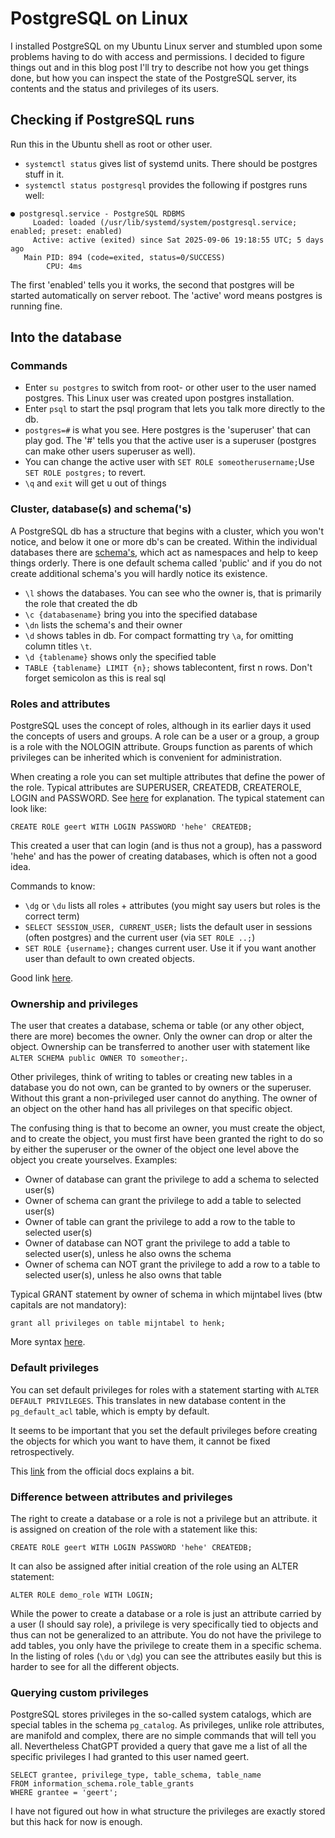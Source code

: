 # PostgreSQL on Linux

I installed PostgreSQL on my Ubuntu Linux server and stumbled upon some problems having to do with access and permissions. I decided to figure things out and in this blog post I'll try to describe not how you get things done, but how you can inspect the state of the PostgreSQL server, its contents and the status and privileges of its users.

## Checking if PostgreSQL runs

Run this in the Ubuntu shell as root or other user.

- `systemctl status` gives list of systemd units. There should be postgres stuff in it.
- `systemctl status postgresql` provides the following if postgres runs well:

```
● postgresql.service - PostgreSQL RDBMS
     Loaded: loaded (/usr/lib/systemd/system/postgresql.service; enabled; preset: enabled)
     Active: active (exited) since Sat 2025-09-06 19:18:55 UTC; 5 days ago
   Main PID: 894 (code=exited, status=0/SUCCESS)
        CPU: 4ms
```

The first 'enabled' tells you it works, the second that postgres will be started automatically on server reboot. The 'active' word means postgres is running fine.

## Into the database

### Commands

- Enter `su postgres` to switch from root- or other user to the user named postgres. This Linux user was created upon postgres installation.
- Enter `psql` to start the psql program that lets you talk more directly to the db. 
- `postgres=#` is what you see. Here postgres is the 'superuser' that can play god. The '#' tells you that the active user is a superuser (postgres can make other users superuser as well).
- You can change the active user with `SET ROLE someotherusername;`Use `SET ROLE postgres;` to revert. 
- `\q` and `exit` will get u out of things


### Cluster, database(s) and schema('s)

A PostgreSQL db has a structure that begins with a cluster, which you won't notice, and below it one or more db's can be created. Within the individual databases there are [schema's](https://neon.com/postgresql/postgresql-administration/postgresql-schema), which act as namespaces and help to keep things orderly. There is one default schema called 'public' and if you do not create additional schema's you will hardly notice its existence.

- `\l` shows the databases. You can see who the owner is, that is primarily the role that created the db
- `\c {databasename}` bring you into the specified database
- `\dn` lists the schema's and their owner
- `\d` shows tables in db. For compact formatting try `\a`, for omitting column titles `\t`.
- `\d {tablename}` shows only the specified table
- `TABLE {tablename} LIMIT {n};` shows tablecontent, first n rows. Don't forget semicolon as this is real sql

### Roles and attributes

PostgreSQL uses the concept of roles, although in its earlier days it used the concepts of users and groups. A role can be a user or a group, a group is a role with the NOLOGIN attribute. Groups function as parents of which privileges can be inherited which is convenient for administration.

When creating a role you can set multiple attributes that define the power of the role. Typical attributes are SUPERUSER, CREATEDB, CREATEROLE, LOGIN and PASSWORD. See [here](https://www.prisma.io/dataguide/postgresql/authentication-and-authorization/role-management) for explanation. The typical statement can look like:

```
CREATE ROLE geert WITH LOGIN PASSWORD 'hehe' CREATEDB;
```

This created a user that can login (and is thus not a group), has a password 'hehe' and has the power of creating databases, which is often not a good idea.

Commands to know:

- `\dg` or `\du` lists all roles + attributes (you might say users but roles is the correct term)
- `SELECT SESSION_USER, CURRENT_USER;` lists the default user in sessions (often postgres) and the current user (via `SET ROLE ..;`)
- `SET ROLE {username};` changes current user. Use it if you want another user than default to own created objects.

Good link [here](https://www.digitalocean.com/community/tutorials/how-to-use-roles-and-manage-grant-permissions-in-postgresql-on-a-vps-2).

### Ownership and privileges

The user that creates a database, schema or table (or any other object, there are more) becomes the owner. Only the owner can drop or alter the object. Ownership can be transferred to another user with statement like `ALTER SCHEMA public OWNER TO someother;`. 

Other privileges, think of writing to tables or creating new tables in a database you do not own, can be granted to by owners or the superuser. Without this grant a non-privileged user cannot do anything. The owner of an object on the other hand has all privileges on that specific object.

The confusing thing is that to become an owner, you must create the object, and to create the object, you must first have been granted the right to do so by either the superuser or the owner of the object one level above the object you create yourselves. Examples:

- Owner of database can grant the privilege to add a schema to selected user(s)
- Owner of schema can grant the privilege to add a table to selected user(s)
- Owner of table can grant the privilege to add a row to the table to selected user(s)
- Owner of database can NOT grant the privilege to add a table to selected user(s), unless he also owns the schema
- Owner of schema can NOT grant the privilege to add a row to a table to selected user(s), unless he also owns that table

Typical GRANT statement by owner of schema in which mijntabel lives (btw capitals are not mandatory):

```
grant all privileges on table mijntabel to henk;
```

More syntax [here](https://neon.com/postgresql/postgresql-administration/postgresql-grant).

### Default privileges

You can set default privileges for roles with a statement starting with `ALTER DEFAULT PRIVILEGES`. This translates in new database content in the `pg_default_acl` table, which is empty by default. 

It seems to be important that you set the default privileges before creating the objects for which you want to have them, it cannot be fixed retrospectively. 

This [link](https://www.postgresql.org/docs/current/sql-alterdefaultprivileges.html) from the official docs explains a bit.

### Difference between attributes and privileges

The right to create a database or a role is not a privilege but an attribute. it is assigned on creation of the role with a statement like this:

```
CREATE ROLE geert WITH LOGIN PASSWORD 'hehe' CREATEDB;
```
It can also be assigned after initial creation of the role using an ALTER statement:

```
ALTER ROLE demo_role WITH LOGIN;
```

While the power to create a database or a role is just an attribute carried by a user (I should say role), a privilege is very specifically tied to objects and thus can not be generalized to an attribute. You do not have the privilege to add tables, you only have the privilege to create them in a specific schema. In the listing of roles (`\du`  or `\dg`) you can see the attributes easily but this is harder to see for all the different objects. 

### Querying custom privileges

PostgreSQL stores privileges in the so-called system catalogs, which are special tables in the schema `pg_catalog`. As privileges, unlike role attributes, are manifold and complex, there are no simple commands that will tell you all. Nevertheless ChatGPT provided a query that gave me a list of all the specific privileges I had granted to this user named geert.

```
SELECT grantee, privilege_type, table_schema, table_name
FROM information_schema.role_table_grants
WHERE grantee = 'geert';
```

I have not figured out how in what structure the privileges are exactly stored but this hack for now is enough.
